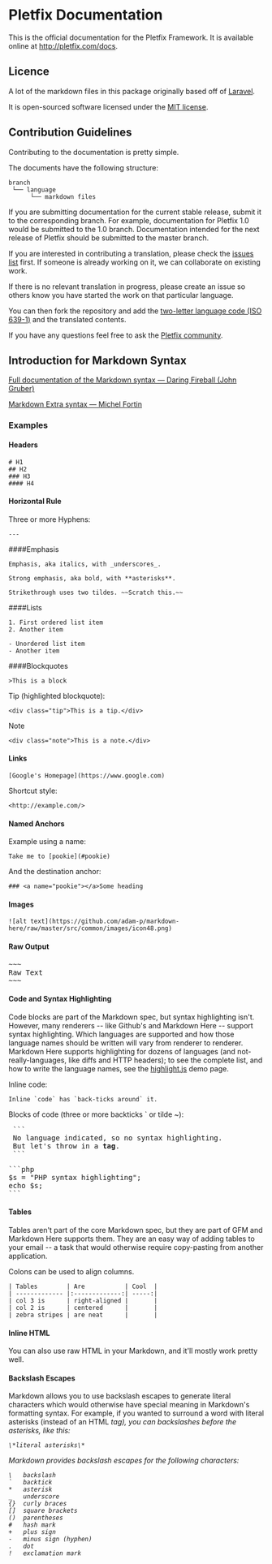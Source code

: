 # Pletfix Documentation

This is the official documentation for the Pletfix Framework. It is available online at <http://pletfix.com/docs>.

## Licence

A lot of the markdown files in this package originally based off of [Laravel](https://github.com/laravel/docs).

It is open-sourced software licensed under the [MIT license](http://opensource.org/licenses/MIT).

## Contribution Guidelines

Contributing to the documentation is pretty simple. 

The documents have the following structure:
~~~
branch
 └── language
      └── markdown files
~~~

If you are submitting documentation for the current stable release, submit it to the corresponding branch. 
For example, documentation for Pletfix 1.0 would be submitted to the 1.0 branch. 
Documentation intended for the next release of Pletfix should be submitted to the master branch.

If you are interested in contributing a translation, please check the [issues list](https://github.com/pletfix/docs/issues) first. If someone is already working on it, we can collaborate on existing work.

If there is no relevant translation in progress, please create an issue so others know you have started the work on that particular language.

You can then fork the repository and add the [two-letter language code (ISO 639-1)](https://en.wikipedia.org/wiki/List_of_ISO_639-1_codes) and the translated contents.

If you have any questions feel free to ask the [Pletfix community](http://pletfix.com/community).

## Introduction for Markdown Syntax

[Full documentation of the Markdown syntax — Daring Fireball (John Gruber)](https://daringfireball.net/projects/markdown/)

[Markdown Extra syntax — Michel Fortin](https://michelf.ca/projects/php-markdown/extra/)

### Examples

#### Headers
~~~
# H1
## H2
### H3
#### H4
~~~

#### Horizontal Rule
Three or more Hyphens:
~~~
---
~~~

####Emphasis
~~~
Emphasis, aka italics, with _underscores_.

Strong emphasis, aka bold, with **asterisks**.

Strikethrough uses two tildes. ~~Scratch this.~~
~~~

####Lists
~~~
1. First ordered list item
2. Another item

- Unordered list item
- Another item
~~~

####Blockquotes
~~~
>This is a block
~~~

Tip (highlighted blockquote):
~~~
<div class="tip">This is a tip.</div>
~~~

Note
~~~
<div class="note">This is a note.</div>
~~~

#### Links
~~~
[Google's Homepage](https://www.google.com)
~~~

Shortcut style:
~~~
<http://example.com/>
~~~

#### Named Anchors

Example using a name:
~~~
Take me to [pookie](#pookie)
~~~

And the destination anchor:
~~~
### <a name="pookie"></a>Some heading
~~~

#### Images
~~~
![alt text](https://github.com/adam-p/markdown-here/raw/master/src/common/images/icon48.png)
~~~

#### Raw Output
<pre>
~~~
Raw Text
~~~
</pre>

#### Code and Syntax Highlighting

Code blocks are part of the Markdown spec, but syntax highlighting isn't. However, many renderers -- like Github's and Markdown Here -- support syntax highlighting. Which languages are supported and how those language names should be written will vary from renderer to renderer. Markdown Here supports highlighting for dozens of languages (and not-really-languages, like diffs and HTTP headers); to see the complete list, and how to write the language names, see the [highlight.js](https://highlightjs.org/static/demo/) demo page.

Inline code:

~~~
Inline `code` has `back-ticks around` it.
~~~

Blocks of code (three or more backticks \` or tilde \~):
<pre>
 ```
 No language indicated, so no syntax highlighting.
 But let's throw in a <b>tag</b>.
 ```
</pre>

<pre>
```php
$s = "PHP syntax highlighting";
echo $s;
```
</pre>

#### Tables

Tables aren't part of the core Markdown spec, but they are part of GFM and Markdown Here supports them. They are an easy way of adding tables to your email -- a task that would otherwise require copy-pasting from another application.

Colons can be used to align columns.
~~~
| Tables        | Are           | Cool  |
| ------------- |:-------------:| -----:|
| col 3 is      | right-aligned |       |
| col 2 is      | centered      |       |
| zebra stripes | are neat      |       |
~~~

#### Inline HTML

You can also use raw HTML in your Markdown, and it'll mostly work pretty well.

#### Backslash Escapes

Markdown allows you to use backslash escapes to generate literal characters which would otherwise have special meaning in Markdown's formatting syntax. For example, if you wanted to surround a word with literal asterisks (instead of an HTML <em> tag), you can backslashes before the asterisks, like this:
~~~
\*literal asterisks\*
~~~

Markdown provides backslash escapes for the following characters:
~~~
\   backslash
`   backtick
*   asterisk
_   underscore
{}  curly braces
[]  square brackets
()  parentheses
#   hash mark
+   plus sign
-   minus sign (hyphen)
.   dot
!   exclamation mark
~~~
